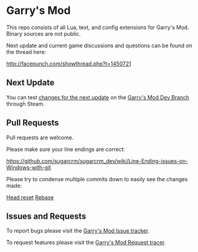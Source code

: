 Garry's Mod
=========

This repo consists of all Lua, text, and config extensions for Garry's Mod. Binary sources are not public.

Next update and current game discussions and questions can be found on the thread here: 

http://facepunch.com/showthread.php?t=1450721

Next Update
---
You can test [changes for the next update](http://wiki.garrysmod.com/changelist/) on the [Garry's Mod Dev Branch](http://wiki.garrysmod.com/page/Dev_Branch) through Steam.

Pull Requests
---
Pull requests are welcome. 

Please make sure your line endings are correct:

https://github.com/sugarcrm/sugarcrm_dev/wiki/Line-Ending-issues-on-Windows-with-git

Please try to condense multiple commits down to easily see the changes made:

[Head reset](http://stackoverflow.com/a/5201642)
[Rebase](http://stackoverflow.com/a/5189600)

Issues and Requests
---
To report bugs please visit the [Garry's Mod Issue tracker](https://github.com/Facepunch/garrysmod-issues/).

To request features please visit the [Garry's Mod Request tracer](https://github.com/Facepunch/garrysmod-requests/).
